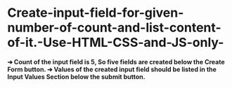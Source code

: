 # Create-input-field-for-given-number-of-count-and-list-content-of-it.-Use-HTML-CSS-and-JS-only-
<b>➔ Count of the input field is 5, So five fields are created below the Create Form button.
<b>➔ Values of the created input field should be listed in the Input Values Section below the submit button.<b/>
